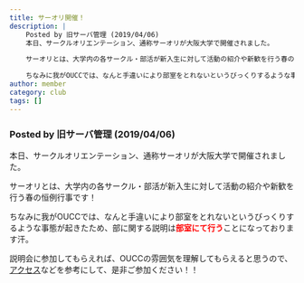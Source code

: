 ```yaml
---
title: サーオリ開催！
description: |
    Posted by 旧サーバ管理 (2019/04/06)
    本日、サークルオリエンテーション、通称サーオリが大阪大学で開催されました。

    サーオリとは、大学内の各サークル・部活が新入生に対して活動の紹介や新歓を行う春の恒例行事です！

    ちなみに我がOUCCでは、なんと手違いにより部室をとれないというびっくりするような事態が起きたため、部に関する説明は部室にて行うことになっております汗。
author: member
category: club
tags: []
---
```

<!-- wp:heading {"level":3} -->
<h3>Posted by 旧サーバ管理 (2019/04/06)</h3>
<!-- /wp:heading -->

<!-- wp:paragraph -->
<p>本日、サークルオリエンテーション、通称サーオリが大阪大学で開催されました。</p>
<!-- /wp:paragraph -->

<!-- wp:paragraph -->
<p>サーオリとは、大学内の各サークル・部活が新入生に対して活動の紹介や新歓を行う春の恒例行事です！</p>
<!-- /wp:paragraph -->

<!-- wp:paragraph -->
<p>ちなみに我がOUCCでは、なんと手違いにより部室をとれないというびっくりするような事態が起きたため、部に関する説明は<strong style="color:red">部室にて行う</strong>ことになっております汗。</p>
<!-- /wp:paragraph -->

<!-- wp:paragraph -->
<p>説明会に参加してもらえれば、OUCCの雰囲気を理解してもらえると思うので、<a href="https://oucc.org/access.html">アクセス</a>などを参考にして、是非ご参加ください！！</p>
<!-- /wp:paragraph -->
